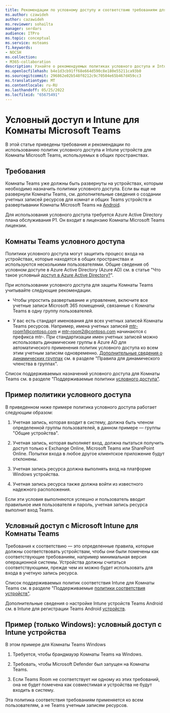 ```yaml
---
title: Рекомендации по условному доступу и соответствию требованиям для Комнаты Microsoft Teams
ms.author: czawideh
author: cazawideh
ms.reviewer: sohailta
manager: serdars
audience: ITPro
ms.topic: conceptual
ms.service: msteams
f1.keywords:
- NOCSH
ms.collection:
- M365-collaboration
description: Узнайте о рекомендуемых политиках условного доступа и Intune соответствия устройств и рекомендациях по Комнаты Microsoft Teams.
ms.openlocfilehash: b4e1d3cb91ff68e664d590c8e180e55211ca93b0
ms.sourcegitcommit: 296862e02b548f0212c9c70504e65b467d459cc3
ms.translationtype: MT
ms.contentlocale: ru-RU
ms.lasthandoff: 05/25/2022
ms.locfileid: "65675491"
---
```

# <a name="conditional-access-and-intune-compliance-for-microsoft-teams-rooms"></a>Условный доступ и Intune для Комнаты Microsoft Teams

В этой статье приведены требования и рекомендации по использованию политик условного доступа и Intune устройств для Комнаты Microsoft Teams, используемых в общих пространствах.

## <a name="requirements"></a>Требования

Комнаты Teams уже должны быть развернуты на устройствах, которым необходимо назначить политики условного доступа. Если вы еще не развернули Комнаты Teams, см. дополнительные сведения [](with-office-365.md) о создании учетных записей ресурсов для комнат и общих Teams устройств и развертывании Комнаты Microsoft Teams на [Android](../devices/collab-bar-deploy.md).

Для использования условного доступа требуется Azure Active Directory плана обслуживания P1. Он входит в лицензию Комнаты Microsoft Teams лицензии.

## <a name="teams-rooms-conditional-access-best-practices"></a>Комнаты Teams условного доступа

Политики условного доступа могут защитить процесс входа на устройствах, которые находятся в общих пространствах и используются несколькими пользователями. Общие сведения об условном доступе в Azure Active Directory (Azure AD) см. в статье "Что такое условный [доступ в Azure Active Directory?](/azure/active-directory/conditional-access/overview)".

При использовании условного доступа для защиты Комнаты Teams учитывайте следующие рекомендации.

-   Чтобы упростить развертывание и управление, включите все учетные записи Microsoft 365 помещений, связанные с Комнаты Teams в одну группу пользователей.

-   У вас есть стандарт именования для всех учетных записей Комнаты Teams ресурсов. Например, имена учетных записей mtr-room1@contoso.com и mtr-room2@contoso.com начинаются с префикса mtr-.
    При стандартизации имен учетных записей можно использовать динамические группы в Azure AD для автоматического применения политик условного доступа ко всем этим учетным записям одновременно. [Дополнительные сведения о динамических группах](/azure/active-directory/enterprise-users/groups-dynamic-membership) см. в разделе "Правила для динамического членства в группах".

Список поддерживаемых назначений условного доступа для Комнаты Teams см. в разделе "Поддерживаемые политики [условного доступа"](supported-ca-and-compliance-policies.md#supported-conditional-access-policies).

## <a name="example-conditional-access-policy"></a>Пример политики условного доступа

В приведенном ниже примере политика условного доступа работает следующим образом:

1.  Учетная запись, которая входит в систему, должна быть членом определенной группы пользователей, в данном примере — группы "Общие устройства".

2.  Учетная запись, которая выполняет вход, должна пытаться получить доступ только к Exchange Online, Microsoft Teams или SharePoint Online. Попытки входа в любое другое клиентское приложение будут отклонены.

3.  Учетная запись ресурса должна выполнять вход на платформе Windows устройства.

4.  Учетная запись ресурса также должна войти из известного надежного расположения.

Если эти условия выполняются успешно и пользователь вводит правильное имя пользователя и пароль, учетная запись ресурса выполнит вход Teams.

## <a name="conditional-access-with-microsoft-intune-compliance-for-teams-rooms"></a>Условный доступ с Microsoft Intune для Комнаты Teams

Требования к соответствию — это определенные правила, которые должны соответствовать устройствам, чтобы они были помечены как соответствующие требованиям, например минимальная версия операционной системы. Устройства должны считаться соответствующими, прежде чем их можно будет использовать для входа в учетную запись ресурса.

Список поддерживаемых политик соответствия Intune для Комнаты Teams см. в разделе "Поддерживаемые [политики соответствия устройств"](supported-ca-and-compliance-policies.md#supported-device-compliance-policies).

Дополнительные сведения о настройке Intune устройств Teams Android см. в Intune для регистрации Teams Android [устройств](../devices/phones-displays-deploy.md#configure-intune-to-enroll-teams-android-based-devices).

## <a name="example-windows-only-conditional-access-with-intune-device-compliance"></a>Пример (только Windows): условный доступ с Intune устройства

В этом примере для Комнаты Teams Windows

1. Требуется, чтобы брандмауэр Комнаты Teams на Windows.

2. Требовать, чтобы Microsoft Defender был запущен на Комнаты Teams.

3. Если Teams Room не соответствует ни одному из этих требований, она не будет помечена как совместимая и устройства не будут входить в систему.

Эта политика соответствия требованиям применяется ко всем пользователям, а не Teams учетным записям ресурсов.
